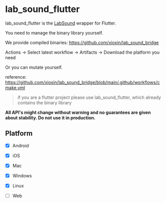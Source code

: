 # lab_sound_flutter


lab_sound_flutter is the [LabSound](https://github.com/LabSound/LabSound) wrapper for Flutter.

You need to manage the binary library yourself.

We provide compiled binaries: <https://github.com/xioxin/lab_sound_bridge>

Actions -> Select latest workflow -> Artifacts -> Download the platform you need

Or you can mutate yourself.

reference: https://github.com/xioxin/lab_sound_bridge/blob/main/.github/workflows/cmake.yml

> if you are a flutter project please use lab_sound_flutter, which already contains the binary library


**All API's might change without warning and no guarantees are given about stability. Do not use it in production.**


## Platform
* [x] Android
* [x] iOS
* [x] Mac
* [x] Windows
* [x] Linux
* [ ] Web

